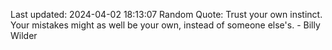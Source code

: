 Last updated: 2024-04-02 18:13:07
Random Quote: Trust your own instinct. Your mistakes might as well be your own, instead of someone else's. - Billy Wilder
